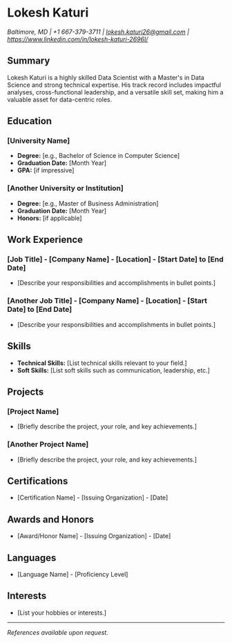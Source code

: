 # Lokesh Katuri
*Baltimore, MD |*
*+1 667-379-3711 |*
*lokesh.katuri26@gmail.com |*
*https://www.linkedin.com/in/lokesh-katuri-2696l/*

## Summary
Lokesh Katuri is a highly skilled Data Scientist with a Master's in Data Science and strong technical expertise. His track record includes impactful analyses, cross-functional leadership, and a versatile skill set, making him a valuable asset for data-centric roles.

## Education
### [University Name]
- **Degree:** [e.g., Bachelor of Science in Computer Science]
- **Graduation Date:** [Month Year]
- **GPA:** [if impressive]

### [Another University or Institution]
- **Degree:** [e.g., Master of Business Administration]
- **Graduation Date:** [Month Year]
- **Honors:** [if applicable]

## Work Experience
### [Job Title] - [Company Name] - [Location] - [Start Date] to [End Date]
- [Describe your responsibilities and accomplishments in bullet points.]

### [Another Job Title] - [Company Name] - [Location] - [Start Date] to [End Date]
- [Describe your responsibilities and accomplishments in bullet points.]

## Skills
- **Technical Skills:** [List technical skills relevant to your field.]
- **Soft Skills:** [List soft skills such as communication, leadership, etc.]

## Projects
### [Project Name]
- [Briefly describe the project, your role, and key achievements.]

### [Another Project Name]
- [Briefly describe the project, your role, and key achievements.]

## Certifications
- [Certification Name] - [Issuing Organization] - [Date]

## Awards and Honors
- [Award/Honor Name] - [Issuing Organization] - [Date]

## Languages
- [Language Name] - [Proficiency Level]

## Interests
- [List your hobbies or interests.]

---

*References available upon request.*
